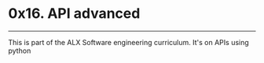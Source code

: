 # 0x16. API advanced
-----------------------------------------------------------------------------------------------------------------------
This is part of the ALX Software engineering curriculum. It's on APIs using python
